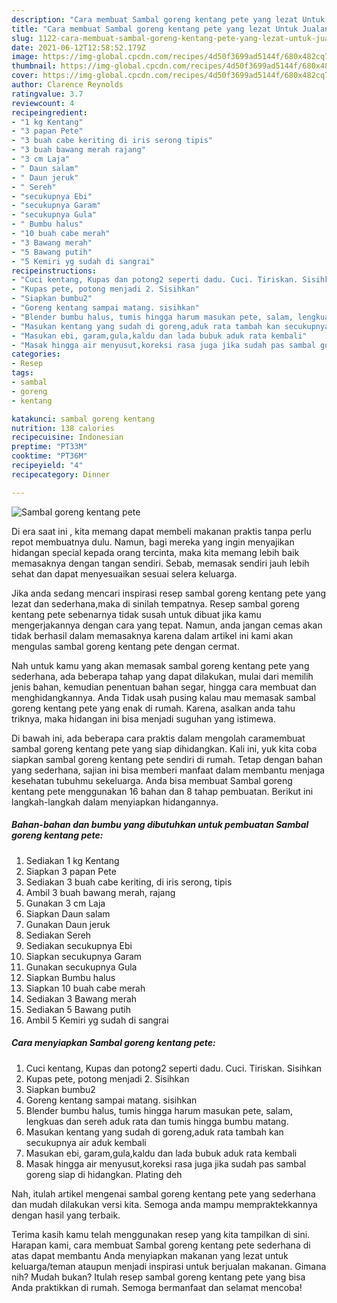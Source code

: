 ```yaml
---
description: "Cara membuat Sambal goreng kentang pete yang lezat Untuk Jualan"
title: "Cara membuat Sambal goreng kentang pete yang lezat Untuk Jualan"
slug: 1122-cara-membuat-sambal-goreng-kentang-pete-yang-lezat-untuk-jualan
date: 2021-06-12T12:58:52.179Z
image: https://img-global.cpcdn.com/recipes/4d50f3699ad5144f/680x482cq70/sambal-goreng-kentang-pete-foto-resep-utama.jpg
thumbnail: https://img-global.cpcdn.com/recipes/4d50f3699ad5144f/680x482cq70/sambal-goreng-kentang-pete-foto-resep-utama.jpg
cover: https://img-global.cpcdn.com/recipes/4d50f3699ad5144f/680x482cq70/sambal-goreng-kentang-pete-foto-resep-utama.jpg
author: Clarence Reynolds
ratingvalue: 3.7
reviewcount: 4
recipeingredient:
- "1 kg Kentang"
- "3 papan Pete"
- "3 buah cabe keriting di iris serong tipis"
- "3 buah bawang merah rajang"
- "3 cm Laja"
- " Daun salam"
- " Daun jeruk"
- " Sereh"
- "secukupnya Ebi"
- "secukupnya Garam"
- "secukupnya Gula"
- " Bumbu halus"
- "10 buah cabe merah"
- "3 Bawang merah"
- "5 Bawang putih"
- "5 Kemiri yg sudah di sangrai"
recipeinstructions:
- "Cuci kentang, Kupas dan potong2 seperti dadu. Cuci. Tiriskan. Sisihkan"
- "Kupas pete, potong menjadi 2. Sisihkan"
- "Siapkan bumbu2"
- "Goreng kentang sampai matang. sisihkan"
- "Blender bumbu halus, tumis hingga harum masukan pete, salam, lengkuas dan sereh aduk rata dan tumis hingga bumbu matang."
- "Masukan kentang yang sudah di goreng,aduk rata tambah kan secukupnya air aduk kembali"
- "Masukan ebi, garam,gula,kaldu dan lada bubuk aduk rata kembali"
- "Masak hingga air menyusut,koreksi rasa juga jika sudah pas sambal goreng siap di hidangkan. Plating deh"
categories:
- Resep
tags:
- sambal
- goreng
- kentang

katakunci: sambal goreng kentang 
nutrition: 138 calories
recipecuisine: Indonesian
preptime: "PT33M"
cooktime: "PT36M"
recipeyield: "4"
recipecategory: Dinner

---
```



![Sambal goreng kentang pete](https://img-global.cpcdn.com/recipes/4d50f3699ad5144f/680x482cq70/sambal-goreng-kentang-pete-foto-resep-utama.jpg)

Di era  saat ini , kita memang dapat membeli makanan praktis tanpa perlu repot membuatnya dulu. Namun, bagi mereka yang ingin menyajikan hidangan special kepada orang tercinta, maka kita memang lebih baik memasaknya dengan tangan sendiri. Sebab, memasak sendiri jauh lebih sehat dan dapat menyesuaikan sesuai selera keluarga.

Jika anda sedang mencari inspirasi resep sambal goreng kentang pete yang lezat dan sederhana,maka di sinilah tempatnya. Resep sambal goreng kentang pete  sebenarnya tidak susah untuk dibuat jika kamu mengerjakannya dengan cara yang tepat. Namun, anda jangan cemas akan tidak berhasil dalam memasaknya 
karena dalam artikel ini kami akan mengulas sambal goreng kentang pete dengan cermat.  



Nah untuk kamu yang akan memasak sambal goreng kentang pete yang sederhana, ada beberapa tahap yang dapat dilakukan, mulai dari memilih jenis bahan, kemudian penentuan bahan segar, hingga cara membuat dan menghidangkannya. Anda Tidak usah pusing kalau mau memasak sambal goreng kentang pete yang enak di rumah. Karena, asalkan anda  tahu triknya, maka hidangan ini bisa menjadi suguhan yang istimewa.

Di bawah ini, ada beberapa cara praktis  dalam mengolah caramembuat sambal goreng kentang pete yang siap dihidangkan. Kali ini, yuk kita coba siapkan sambal goreng kentang pete sendiri di rumah. Tetap dengan bahan yang sederhana, sajian ini bisa memberi manfaat dalam membantu menjaga kesehatan tubuhmu sekeluarga. Anda bisa membuat Sambal goreng kentang pete menggunakan 16 bahan dan 8 tahap pembuatan. Berikut ini langkah-langkah dalam menyiapkan hidangannya.

<!--inarticleads1-->

##### Bahan-bahan dan bumbu yang dibutuhkan untuk pembuatan Sambal goreng kentang pete:

1. Sediakan 1 kg Kentang
1. Siapkan 3 papan Pete
1. Sediakan 3 buah cabe keriting, di iris serong, tipis
1. Ambil 3 buah bawang merah, rajang
1. Gunakan 3 cm Laja
1. Siapkan  Daun salam
1. Gunakan  Daun jeruk
1. Sediakan  Sereh
1. Sediakan secukupnya Ebi
1. Siapkan secukupnya Garam
1. Gunakan secukupnya Gula
1. Siapkan  Bumbu halus
1. Siapkan 10 buah cabe merah
1. Sediakan 3 Bawang merah
1. Sediakan 5 Bawang putih
1. Ambil 5 Kemiri yg sudah di sangrai




<!--inarticleads2-->

##### Cara menyiapkan Sambal goreng kentang pete:

1. Cuci kentang, Kupas dan potong2 seperti dadu. Cuci. Tiriskan. Sisihkan
1. Kupas pete, potong menjadi 2. Sisihkan
1. Siapkan bumbu2
1. Goreng kentang sampai matang. sisihkan
1. Blender bumbu halus, tumis hingga harum masukan pete, salam, lengkuas dan sereh aduk rata dan tumis hingga bumbu matang.
1. Masukan kentang yang sudah di goreng,aduk rata tambah kan secukupnya air aduk kembali
1. Masukan ebi, garam,gula,kaldu dan lada bubuk aduk rata kembali
1. Masak hingga air menyusut,koreksi rasa juga jika sudah pas sambal goreng siap di hidangkan. Plating deh




Nah, itulah artikel mengenai  sambal goreng kentang pete  yang sederhana dan mudah dilakukan versi kita. Semoga anda mampu mempraktekkannya dengan hasil yang terbaik. 

Terima kasih kamu telah menggunakan resep yang kita tampilkan di sini. Harapan kami, cara membuat  Sambal goreng kentang pete sederhana di atas dapat membantu Anda menyiapkan makanan yang lezat untuk keluarga/teman ataupun menjadi inspirasi untuk berjualan makanan. Gimana nih? Mudah bukan? Itulah resep sambal goreng kentang pete yang bisa Anda praktikkan di rumah. Semoga bermanfaat dan selamat mencoba!

